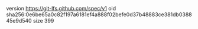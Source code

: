 version https://git-lfs.github.com/spec/v1
oid sha256:0e6be65a0c82f197a6181ef4a888f02befe0d37b48883ce381db038845e9d540
size 399
